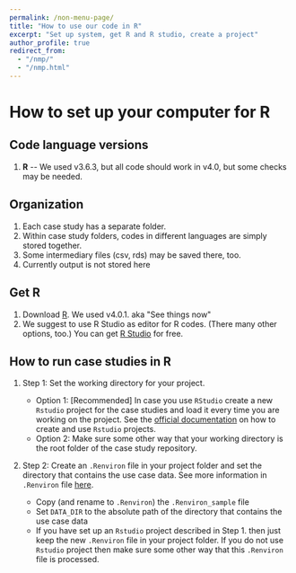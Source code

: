 ```yaml
---
permalink: /non-menu-page/
title: "How to use our code in R"
excerpt: "Set up system, get R and R studio, create a project"
author_profile: true
redirect_from: 
  - "/nmp/"
  - "/nmp.html"
---
```


# How to set up your computer for R

## Code language versions
1. **R** -- We used v3.6.3, but all code should work in v4.0, but some checks may be needed.

## Organization
1. Each case study has a separate folder.
2. Within case study folders, codes in different languages are simply stored together. 
3. Some intermediary files (csv, rds) may be saved there, too. 
4. Currently output is not stored here 

## Get R
1. Download [R](https://www.r-project.org/). We used v4.0.1. aka "See things now"
2. We suggest to use R Studio as editor for R codes. (There many other options, too.) You can get [R Studio](https://rstudio.com/products/rstudio/download/) for free. 

## How to run case studies in R

1. Step 1: Set the working directory for your project.

	- Option 1: [Recommended] In case you use `RStudio` create a new `Rstudio` project for the case studies and load it every time you are working on the project. See the [official documentation](https://support.rstudio.com/hc/en-us/articles/200526207-Using-Projects) on how to create and use `Rstudio` projects. 
	- Option 2: Make sure some other way that your working directory is the root folder of the case study repository.

2. Step 2: Create an `.Renviron` file in your project folder and set the directory that contains the use case data. See more information in `.Renviron` file [here](https://cran.r-project.org/web/packages/startup/vignettes/startup-intro.html). 
	- Copy (and rename to `.Renviron`) the `.Renviron_sample` file
	- Set `DATA_DIR` to the absolute path of the directory that contains the use case data
	- If you have set up an `Rstudio` project described in Step 1. then just keep the new `.Renviron` file in your project folder. If you do not use `Rstudio` project then make sure some other way that this `.Renviron` file is processed.

